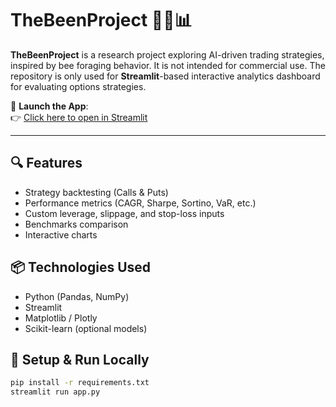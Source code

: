 # TheBeenProject 🐝💡📊

**TheBeenProject** is a research project exploring AI-driven trading strategies, inspired by bee foraging behavior. It is not intended for commercial use. The repository is only used for **Streamlit**-based interactive analytics dashboard for evaluating options strategies.

🚀 **Launch the App**:  
👉 [Click here to open in Streamlit](https://thebeenproject-c5zp7sqjx7s56jw9br7h8g.streamlit.app)

---

## 🔍 Features

- Strategy backtesting (Calls & Puts)
- Performance metrics (CAGR, Sharpe, Sortino, VaR, etc.)
- Custom leverage, slippage, and stop-loss inputs
- Benchmarks comparison
- Interactive charts 

## 📦 Technologies Used

- Python (Pandas, NumPy)
- Streamlit
- Matplotlib / Plotly
- Scikit-learn (optional models)

## 🚧 Setup & Run Locally

```bash
pip install -r requirements.txt
streamlit run app.py



